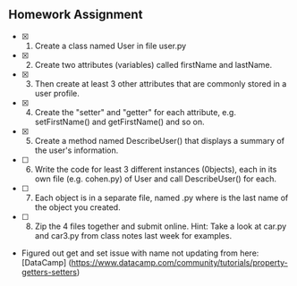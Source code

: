 ## Homework Assignment

- [X] 1) Create a class named User in file user.py
- [X] 2) Create two attributes (variables) called firstName and lastName.
- [X] 3) Then create at least 3 other attributes that are commonly stored in a user profile.
- [X] 4) Create the "setter" and "getter" for each attribute, e.g. setFirstName() and getFirstName() and so on.
- [X] 5) Create a method named DescribeUser() that displays a summary of the user's information. 
- [ ] 6) Write the code for least 3 different instances (0bjects), each in its own file (e.g. cohen.py) of User and call DescribeUser() for each.
- [ ] 7) Each object is in a separate file, named <lastname>.py where <lastname> is the last name of the object you created.
- [ ] 8) Zip the 4 files together and submit online.
Hint: Take a look at car.py and car3.py from class  notes last week for examples.

* Figured out get and set issue with name not updating from here: [DataCamp] (https://www.datacamp.com/community/tutorials/property-getters-setters)
